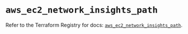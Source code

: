 # `aws_ec2_network_insights_path`

Refer to the Terraform Registry for docs: [`aws_ec2_network_insights_path`](https://registry.terraform.io/providers/hashicorp/aws/6.10.0/docs/resources/ec2_network_insights_path).
